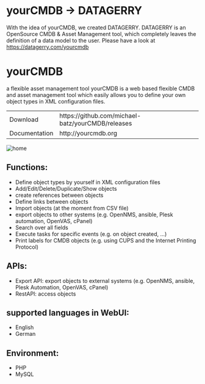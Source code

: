 # yourCMDB -> DATAGERRY
With the idea of yourCMDB, we created DATAGERRY. DATAGERRY is an OpenSource CMDB & Asset Management tool, which completely leaves the definition of a data model to the user.
Please have a look at https://datagerry.com/yourcmdb


# yourCMDB
a flexible asset management tool
yourCMDB is a web based flexible CMDB and asset management tool which easily allows you to define your own object types in XML configuration files.

<table>
<tr><td>Download</td><td>https://github.com/michael-batz/yourCMDB/releases</td></tr>
<tr><td>Documentation</td><td>http://yourcmdb.org</td></tr>
</table>

![home](https://cloud.githubusercontent.com/assets/14247054/9831026/58952408-5946-11e5-8d45-5518b8dc4bff.png)

## Functions:
- Define object types by yourself in XML configuration files
- Add/Edit/Delete/Duplicate/Show objects
- create references between objects
- Define links between objects
- Import objects (at the moment from CSV file)
- export objects to other systems (e.g. OpenNMS, ansible, Plesk automation, OpenVAS, cPanel)
- Search over all fields
- Execute tasks for specific events (e.g. on object created, ...)
- Print labels for CMDB objects (e.g. using CUPS and the Internet Printing Protocol)

## APIs:
- Export API: export objects to external systems (e.g. OpenNMS, ansible, Plesk Automation, OpenVAS, cPanel)
- RestAPI: access objects 

## supported languages in WebUI:
- English
- German

## Environment:
- PHP
- MySQL
